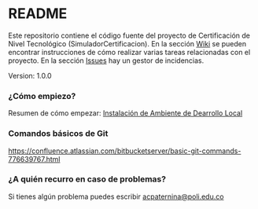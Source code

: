 # README #

Este repositorio contiene el código fuente del proyecto de Certificación de Nivel Tecnológico (SimuladorCertificacion). En la sección [Wiki](https://bitbucket.org/antonio7439/poli-simulador-certificaci-n/wiki/browse/) se pueden encontrar instrucciones de cómo realizar varias tareas relacionadas con el proyecto. En la sección [Issues](https://bitbucket.org/antonio7439/poli-simulador-certificaci-n/issues?status=new&status=open) hay un gestor de incidencias.

Version: 1.0.0

### ¿Cómo empiezo? ###

Resumen de cómo empezar: [Instalación de Ambiente de Dearrollo Local]()

### Comandos básicos de Git ###

https://confluence.atlassian.com/bitbucketserver/basic-git-commands-776639767.html

### ¿A quién recurro en caso de problemas? ###

Si tienes algún problema puedes escribir acpaternina@poli.edu.co
